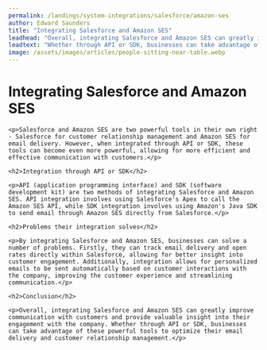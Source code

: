 ```yaml
---
permalink: /landings/system-integrations/salesforce/amazon-ses
author: Edward Saunders
title: "Integrating Salesforce and Amazon SES"
leadhead: "Overall, integrating Salesforce and Amazon SES can greatly improve communication with customers and provide valuable insight into their engagement with the company"
leadtext: "Whether through API or SDK, businesses can take advantage of these powerful tools to optimize their email delivery and customer relationship management."
image: /assets/images/articles/people-sitting-near-table.webp
---
```

<div class="arttext">    <h1>Integrating Salesforce and Amazon SES</h1>

    <p>Salesforce and Amazon SES are two powerful tools in their own right - Salesforce for customer relationship management and Amazon SES for email delivery. However, when integrated through API or SDK, these tools can become even more powerful, allowing for more efficient and effective communication with customers.</p>

    <h2>Integration through API or SDK</h2>

    <p>API (application programming interface) and SDK (software development kit) are two methods of integrating Salesforce and Amazon SES. API integration involves using Salesforce's Apex to call the Amazon SES API, while SDK integration involves using Amazon's Java SDK to send email through Amazon SES directly from Salesforce.</p>

    <h2>Problems their integration solves</h2>

    <p>By integrating Salesforce and Amazon SES, businesses can solve a number of problems. Firstly, they can track email delivery and open rates directly within Salesforce, allowing for better insight into customer engagement. Additionally, integration allows for personalized emails to be sent automatically based on customer interactions with the company, improving the customer experience and streamlining communication.</p>

    <h2>Conclusion</h2>

    <p>Overall, integrating Salesforce and Amazon SES can greatly improve communication with customers and provide valuable insight into their engagement with the company. Whether through API or SDK, businesses can take advantage of these powerful tools to optimize their email delivery and customer relationship management.</p>
</div>